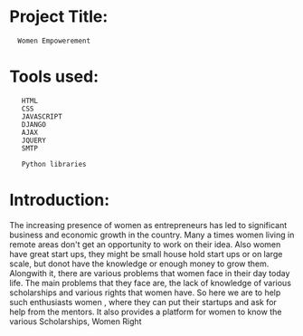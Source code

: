 # Project Title: 
      Women Empowerement
# Tools used:

       HTML
       CSS
       JAVASCRIPT
       DJANGO
       AJAX
       JQUERY
       SMTP
       
       Python libraries
       
# Introduction:

  The increasing presence of women as entrepreneurs has led to significant business and economic growth in the country. Many a times women living in remote areas don't get an opportunity to work on their idea. Also women have great start ups, they might be small house hold start ups or on large scale, but donot have the knowledge or enough money to grow them. Alongwith it, there are various problems that women face in their day today life. The main problems that they face are, the lack of knowledge of various scholarships and various rights that women have.
        So here we are to help such enthusiasts women , where they can put their startups and ask for help from the mentors. It also provides a platform for women to know the various Scholarships, Women Right
